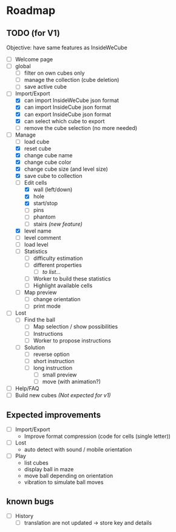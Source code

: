 # Roadmap

## TODO (for V1)

Objective: have same features as InsideWeCube

* [ ] Welcome page
* [ ] global
    * [ ] filter on own cubes only
    * [ ] manage the collection (cube deletion)
    * [ ] save active cube
* [ ] Import/Export
    * [x] can import InsideWeCube json format
    * [x] can import InsideCube json format
    * [x] can export InsideCube json format
    * [x] can select which cube to export
    * [ ] remove the cube selection (no more needed)
* [ ] Manage
    * [ ] load cube
    * [x] reset cube
    * [x] change cube name
    * [x] change cube color
    * [x] change cube size (and level size)
    * [x] save cube to collection
    * [ ] Edit cells
        * [x] wall (left/down)
        * [x] hole
        * [x] start/stop
        * [ ] pins
        * [ ] phantom
        * [ ] stairs _(new feature)_
    * [x] level name
    * [ ] level comment
    * [ ] load level
    * [ ] Statistics
        * [ ] difficulty estimation
        * [ ] different properties
            * [ ] _to list..._
        * [ ] Worker to build these statistics
        * [ ] Highlight available cells
    * [ ] Map preview
        * [ ] change orientation
        * [ ] print mode
* [ ] Lost
    * [ ] Find the ball
        * [ ] Map selection / show possibilities
        * [ ] Instructions
        * [ ] Worker to propose instructions
    * [ ] Solution
        * [ ] reverse option
        * [ ] short instruction
        * [ ] long instruction
            * [ ] small preview
            * [ ] move (with animation?)
* [ ] Help/FAQ
* [ ] Build new cubes _(Not expected for v1)_

## Expected improvements

* [ ] Import/Export
    * Improve format compression (code for cells (single letter))
* [ ] Lost
    * auto detect with sound / mobile orientation
* [ ] Play
    * list cubes
    * display ball in maze
    * move ball depending on orientation
    * vibration to simulate ball moves

## known bugs

* [ ] History
    * [ ] translation are not updated → store key and details
